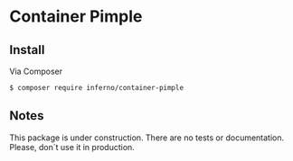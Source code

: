 # Container Pimple

## Install

Via Composer

``` bash
$ composer require inferno/container-pimple
```

## Notes

This package is under construction.
There are no tests or documentation. Please, don´t use it in production.

